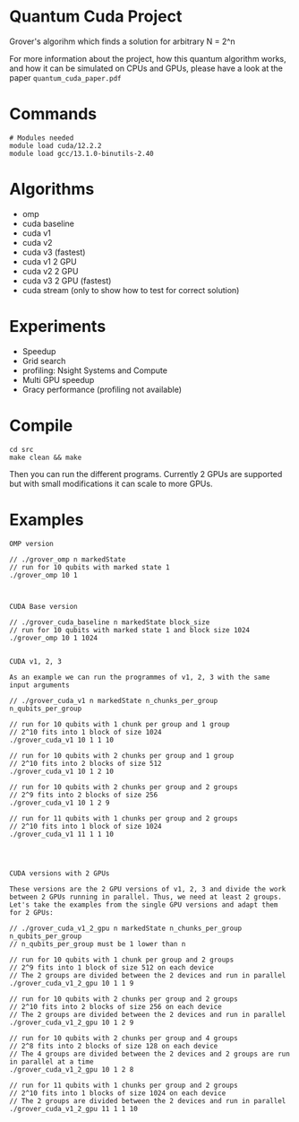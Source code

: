 # Quantum Cuda Project

Grover's algorihm which finds a solution for arbitrary N = 2^n

For more information about the project, how this quantum algorithm works, and how it can be simulated on CPUs and GPUs, please have a look at the paper `quantum_cuda_paper.pdf`



# Commands
```
# Modules needed
module load cuda/12.2.2
module load gcc/13.1.0-binutils-2.40
```

# Algorithms

- omp
- cuda baseline
- cuda v1
- cuda v2
- cuda v3 (fastest)
- cuda v1 2 GPU
- cuda v2 2 GPU
- cuda v3 2 GPU (fastest)
- cuda stream (only to show how to test for correct solution)


# Experiments
- Speedup
- Grid search
- profiling: Nsight Systems and Compute
- Multi GPU speedup
- Gracy performance (profiling not available)

# Compile
```
cd src
make clean && make
```
Then you can run the different programs. Currently 2 GPUs are supported but with small modifications it can scale to more GPUs.

# Examples

```
OMP version

// ./grover_omp n markedState
// run for 10 qubits with marked state 1
./grover_omp 10 1



CUDA Base version

// ./grover_cuda_baseline n markedState block_size
// run for 10 qubits with marked state 1 and block size 1024
./grover_omp 10 1 1024


CUDA v1, 2, 3

As an example we can run the programmes of v1, 2, 3 with the same input arguments

// ./grover_cuda_v1 n markedState n_chunks_per_group n_qubits_per_group

// run for 10 qubits with 1 chunk per group and 1 group
// 2^10 fits into 1 block of size 1024
./grover_cuda_v1 10 1 1 10

// run for 10 qubits with 2 chunks per group and 1 group
// 2^10 fits into 2 blocks of size 512
./grover_cuda_v1 10 1 2 10

// run for 10 qubits with 2 chunks per group and 2 groups
// 2^9 fits into 2 blocks of size 256
./grover_cuda_v1 10 1 2 9

// run for 11 qubits with 1 chunks per group and 2 groups
// 2^10 fits into 1 block of size 1024
./grover_cuda_v1 11 1 1 10




CUDA versions with 2 GPUs

These versions are the 2 GPU versions of v1, 2, 3 and divide the work between 2 GPUs running in parallel. Thus, we need at least 2 groups. Let's take the examples from the single GPU versions and adapt them for 2 GPUs:

// ./grover_cuda_v1_2_gpu n markedState n_chunks_per_group n_qubits_per_group
// n_qubits_per_group must be 1 lower than n

// run for 10 qubits with 1 chunk per group and 2 groups
// 2^9 fits into 1 block of size 512 on each device
// The 2 groups are divided between the 2 devices and run in parallel
./grover_cuda_v1_2_gpu 10 1 1 9

// run for 10 qubits with 2 chunks per group and 2 groups
// 2^10 fits into 2 blocks of size 256 on each device
// The 2 groups are divided between the 2 devices and run in parallel
./grover_cuda_v1_2_gpu 10 1 2 9

// run for 10 qubits with 2 chunks per group and 4 groups
// 2^8 fits into 2 blocks of size 128 on each device
// The 4 groups are divided between the 2 devices and 2 groups are run in parallel at a time
./grover_cuda_v1_2_gpu 10 1 2 8

// run for 11 qubits with 1 chunks per group and 2 groups
// 2^10 fits into 1 blocks of size 1024 on each device
// The 2 groups are divided between the 2 devices and run in parallel
./grover_cuda_v1_2_gpu 11 1 1 10
```